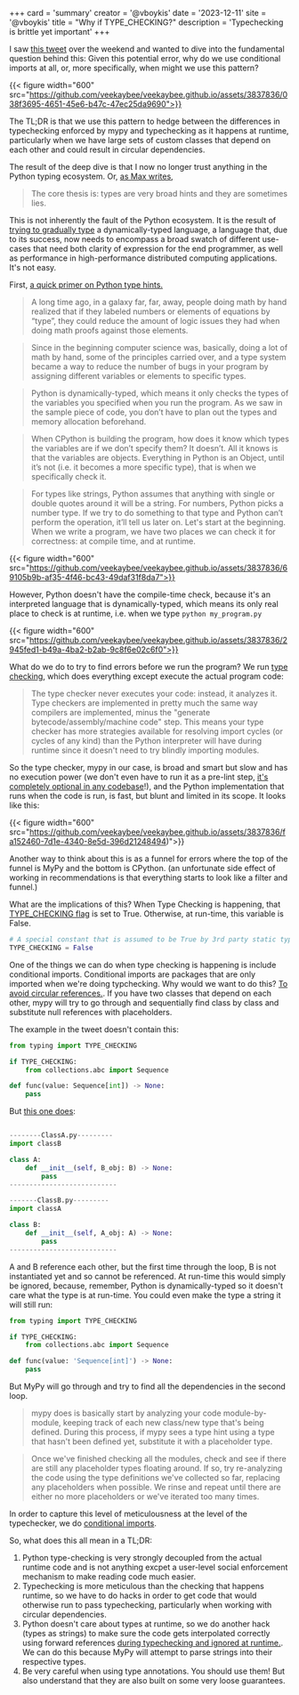 +++
card = 'summary'
creator = '@vboykis'
date = '2023-12-11'
site = '@vboykis'
title = "Why if TYPE_CHECKING?"
description = 'Typechecking is brittle yet important'
+++

I saw [this tweet](https://twitter.com/charliermarsh/status/1733865143694487769) over the weekend and wanted to dive into the fundamental question behind this: Given this potential error, why do we use conditional imports at all, or, more specifically, when might we use this pattern? 

{{< figure  width="600" src="https://github.com/veekaybee/veekaybee.github.io/assets/3837836/038f3695-4651-45e6-b47c-47ec25da9690">}}

The TL;DR is that we use this pattern to hedge between the differences in typechecking enforced by mypy and typechecking as it happens at runtime, particularly when we have large sets of custom classes that depend on each other and could result in circular dependencies. 

The result of the deep dive is that I now no longer trust anything in the Python typing ecosystem. Or, [as Max writes](https://bernsteinbear.com/blog/typed-python/), 

> The core thesis is: types are very broad hints and they are sometimes lies.

This is not inherently the fault of the Python ecosystem. It is the result of [trying to gradually type](https://wphomes.soic.indiana.edu/jsiek/what-is-gradual-typing/) a dynamically-typed language, a language that, due to its success, now needs to encompass a broad swatch of different use-cases that need both clarity of expression for the end programmer, as well as performance in high-performance distributed computing applications. It's not easy. 

First, [a quick primer on Python type hints.](https://vickiboykis.com/2019/07/08/a-deep-dive-on-python-type-hints/)

 > A long time ago, in a galaxy far, far, away, people doing math by hand realized that if they labeled numbers or elements of equations by “type”, they could reduce the amount of logic issues they had when doing math proofs against those elements.

  > Since in the beginning computer science was, basically, doing a lot of math by hand, some of the principles carried over, and a type system became a way to reduce the number of bugs in your program by assigning different variables or elements to specific types.

> Python is dynamically-typed, which means it only checks the types of the variables you specified when you run the program. As we saw in the sample piece of code, you don’t have to plan out the types and memory allocation beforehand.

> When CPython is building the program, how does it know which types the variables are if we don’t specify them? It doesn’t. All it knows is that the variables are objects. Everything in Python is an Object, until it’s not (i.e. it becomes a more specific type), that is when we specifically check it.

> For types like strings, Python assumes that anything with single or double quotes around it will be a string. For numbers, Python picks a number type. If we try to do something to that type and Python can’t perform the operation, it’ll tell us later on.
Let's start at the beginning. When we write a program, we have two places we can check it for correctness: at compile time, and at runtime. 

{{< figure  width="600" src="https://github.com/veekaybee/veekaybee.github.io/assets/3837836/69105b9b-af35-4f46-bc43-49daf31f8da7">}}

However, Python doesn't have the compile-time check, because it's an interpreted language that is dynamically-typed, which means its only real place to check is at runtime, i.e. when we type `python my_program.py`

{{< figure  width="600" src="https://github.com/veekaybee/veekaybee.github.io/assets/3837836/2945fed1-b49a-4ba2-b2ab-9c8f6e02c6f0">}}

What do we do to try to find errors before we run the program? We run [type checking](https://stackoverflow.com/a/61548894), which does everything except execute the actual program code: 

> The type checker never executes your code: instead, it analyzes it. Type checkers are implemented in pretty much the same way compilers are implemented, minus the "generate bytecode/assembly/machine code" step. This means your type checker has more strategies available for resolving import cycles (or cycles of any kind) than the Python interpreter will have during runtime since it doesn't need to try blindly importing modules.

So the type checker, mypy in our case, is broad and smart but slow and has no execution power (we don't even have to run it as a pre-lint step, [it's completely optional in any codebase](https://mypy-lang.org/)!), and the Python implementation that runs when the code is run, is fast, but blunt and limited in its scope. It looks like this: 

{{< figure  width="600" src="https://github.com/veekaybee/veekaybee.github.io/assets/3837836/fa152460-7d1e-4340-8e5d-396d21248494)">}}

Another way to think about this is as a funnel for errors where the top of the funnel is MyPy and the bottom is CPython. (an unfortunate side effect of working in recommendations is that everything starts to look like a filter and funnel.)

What are the implications of this? When Type Checking is happening, that [TYPE_CHECKING flag](https://docs.python.org/3/library/typing.html#constant) is set to True. Otherwise, at run-time, this variable is False. 

```python
# A special constant that is assumed to be True by 3rd party static type checkers. It is False at runtime.
TYPE_CHECKING = False
```

One of the things we can do when type checking is happening is include conditional imports. Conditional imports are packages that are only imported when we're doing typchecking. Why would we want to do this? [To avoid circular references.](https://stackoverflow.com/questions/61545580/how-does-mypy-use-typing-type-checking-to-resolve-the-circular-import-annotation). If you have two classes that depend on each other, mypy will try to go through and sequentially find class by class and substitute null references with placeholders. 

The example in the tweet doesn't contain this:  

```python
from typing import TYPE_CHECKING

if TYPE_CHECKING:
    from collections.abc import Sequence

def func(value: Sequence[int]) -> None:
    pass

```

But [this one does](https://github.com/python/mypy/issues/4440): 

```python

--------ClassA.py---------
import classB

class A:
    def __init__(self, B_obj: B) -> None:
        pass
---------------------------

-------ClassB.py---------
import classA

class B:
    def __init__(self, A_obj: A) -> None:
        pass
---------------------------
```

A and B reference each other, but the first time through the loop, B is not instantiated yet and so cannot be referenced. At run-time this would simply be ignored, because, remember, Python is dynamically-typed so it doesn't care what the type is at run-time. You could even make the type a string it will still run: 

```python
from typing import TYPE_CHECKING

if TYPE_CHECKING:
    from collections.abc import Sequence

def func(value: 'Sequence[int]') -> None:
    pass
```

But MyPy will go through and try to find all the dependencies in the second loop. 

> mypy does is basically start by analyzing your code module-by-module, keeping track of each new class/new type that's being defined. During this process, if mypy sees a type hint using a type that hasn't been defined yet, substitute it with a placeholder type.

> Once we've finished checking all the modules, check and see if there are still any placeholder types floating around. If so, try re-analyzing the code using the type definitions we've collected so far, replacing any placeholders when possible. We rinse and repeat until there are either no more placeholders or we've iterated too many times.

In order to capture this level of meticulousness at the level of the typechecker, we do [conditional imports](https://www.stefaanlippens.net/circular-imports-type-hints-python.html).

So, what does this all mean in a TL;DR: 

1. Python type-checking is very strongly decoupled from the actual runtime code and is not anything excpet a user-level social enforcement mechanism to make reading code much easier.
2. Typechecking is more meticulous than the checking that happens runtime, so we have to do hacks in order to get code that would otherwise run to pass typechecking, particularly when working with circular dependencies. 
3. Python doesn't care about types at runtime, so we do another hack (types as strings) to make sure the code gets interpolated correctly using forward references [during typechecking and ignored at runtime.](https://peps.python.org/pep-0484/#forward-references). We can do this because MyPy will attempt to parse strings into their respective types. 
4. Be very careful when using type annotations. You should use them! But also understand that they are also built on some very loose guarantees.  












